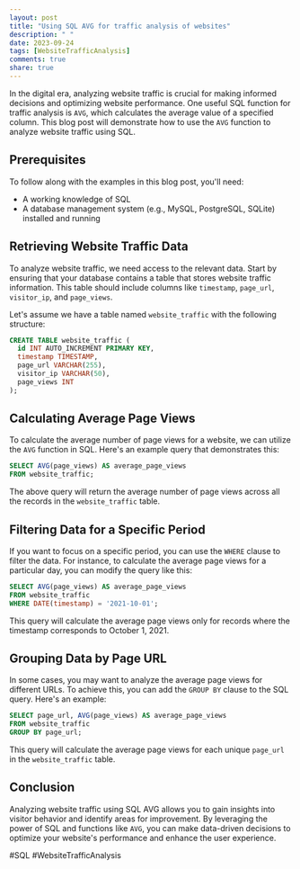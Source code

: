 ```yaml
---
layout: post
title: "Using SQL AVG for traffic analysis of websites"
description: " "
date: 2023-09-24
tags: [WebsiteTrafficAnalysis]
comments: true
share: true
---
```


In the digital era, analyzing website traffic is crucial for making informed decisions and optimizing website performance. One useful SQL function for traffic analysis is `AVG`, which calculates the average value of a specified column. This blog post will demonstrate how to use the `AVG` function to analyze website traffic using SQL.

## Prerequisites
To follow along with the examples in this blog post, you'll need:
- A working knowledge of SQL
- A database management system (e.g., MySQL, PostgreSQL, SQLite) installed and running

## Retrieving Website Traffic Data
To analyze website traffic, we need access to the relevant data. Start by ensuring that your database contains a table that stores website traffic information. This table should include columns like `timestamp`, `page_url`, `visitor_ip`, and `page_views`.

Let's assume we have a table named `website_traffic` with the following structure:

```sql
CREATE TABLE website_traffic (
  id INT AUTO_INCREMENT PRIMARY KEY,
  timestamp TIMESTAMP,
  page_url VARCHAR(255),
  visitor_ip VARCHAR(50),
  page_views INT
);
```

## Calculating Average Page Views
To calculate the average number of page views for a website, we can utilize the `AVG` function in SQL. Here's an example query that demonstrates this:

```sql
SELECT AVG(page_views) AS average_page_views
FROM website_traffic;
```

The above query will return the average number of page views across all the records in the `website_traffic` table.

## Filtering Data for a Specific Period
If you want to focus on a specific period, you can use the `WHERE` clause to filter the data. For instance, to calculate the average page views for a particular day, you can modify the query like this:

```sql
SELECT AVG(page_views) AS average_page_views
FROM website_traffic
WHERE DATE(timestamp) = '2021-10-01';
```

This query will calculate the average page views only for records where the timestamp corresponds to October 1, 2021.

## Grouping Data by Page URL
In some cases, you may want to analyze the average page views for different URLs. To achieve this, you can add the `GROUP BY` clause to the SQL query. Here's an example:

```sql
SELECT page_url, AVG(page_views) AS average_page_views
FROM website_traffic
GROUP BY page_url;
```

This query will calculate the average page views for each unique `page_url` in the `website_traffic` table.

## Conclusion
Analyzing website traffic using SQL AVG allows you to gain insights into visitor behavior and identify areas for improvement. By leveraging the power of SQL and functions like `AVG`, you can make data-driven decisions to optimize your website's performance and enhance the user experience.

#SQL #WebsiteTrafficAnalysis